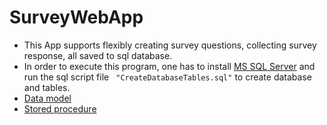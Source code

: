 # SurveyWebApp
 - This App supports flexibly creating survey questions, collecting survey response, all saved to sql database. 
 - In order to execute this program, one has to install [MS SQL Server](https://www.microsoft.com/en-us/sql-server/sql-server-downloads) and run the sql script file ``` "CreateDatabaseTables.sql"``` to create database and tables. 
 - [Data model](images/DataModel.PNG)  
 - [Stored procedure](images/storedprocedure.PNG)
 
